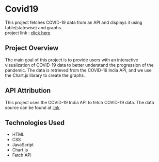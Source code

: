 # Covid19

This project fetches COVID-19 data from an API and displays it using table(statewise) and graphs.    
project link : [click here](https://data.covid19india.org/)

## Project Overview

The main goal of this project is to provide users with an interactive visualization of COVID-19 data to better understand the progression of the pandemic. The data is retrieved from the COVID-19 India API, and we use the Chart.js library to create the graphs.

## API Attribution

This project uses the COVID-19 India API to fetch COVID-19 data. The data source can be found at [link](https://data.covid19india.org/).

## Technologies Used

- HTML
- CSS
- JavaScript
- Chart.js
- Fetch API

